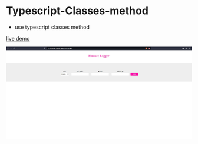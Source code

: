 # Typescript-Classes-method

- use typescript classes method


[live demo](https://typescript-classes-method.vercel.app/)

![image info](./public/img/screen.jpg)